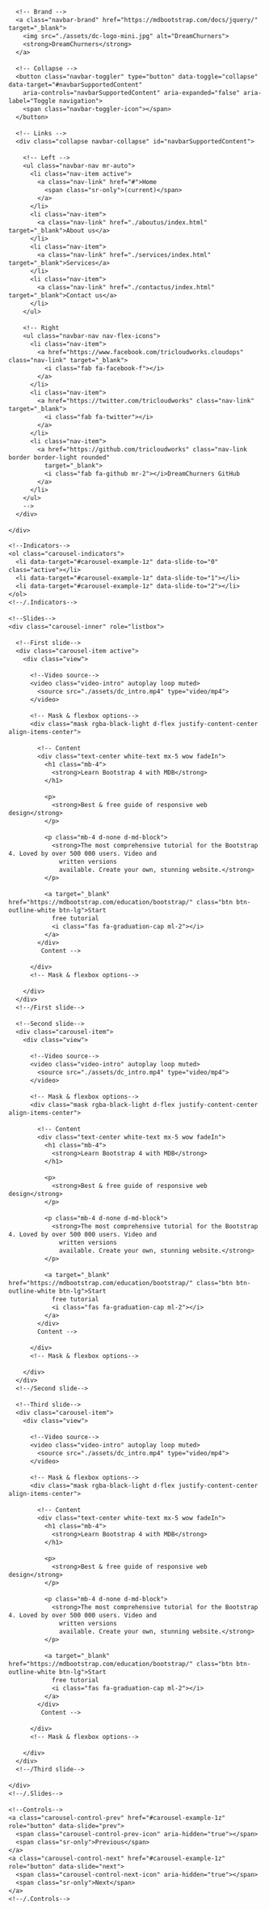 <!DOCTYPE html>
<html lang="en">

<head>
  <meta charset="utf-8">
  <meta name="viewport" content="width=device-width, initial-scale=1, shrink-to-fit=no">
  <meta http-equiv="x-ua-compatible" content="ie=edge">
  <title>Material Design Bootstrap</title>
  <!-- Font Awesome -->
  <link rel="stylesheet" href="https://use.fontawesome.com/releases/v5.11.2/css/all.css">
  <!-- Bootstrap core CSS -->
  <link href="css/bootstrap.min.css" rel="stylesheet">
  <!-- Material Design Bootstrap -->
  <link href="css/mdb.min.css" rel="stylesheet">
  <!-- Your custom styles (optional) -->
  <link href="css/style.min.css" rel="stylesheet">
  <style type="text/css">
    html,
    body,
    header,
    .carousel {
      height: 100%;
    }

    @media (min-width: 800px) and (max-width: 850px) {
      .navbar:not(.top-nav-collapse) {
        background: #1C2331 !important;
      }
    }

  </style>
</head>

<body>

  <!-- Navbar -->
  <nav class="navbar fixed-top navbar-expand-lg navbar-dark scrolling-navbar">
    <div class="container">

      <!-- Brand -->
      <a class="navbar-brand" href="https://mdbootstrap.com/docs/jquery/" target="_blank">
        <img src="./assets/dc-logo-mini.jpg" alt="DreamChurners">
        <strong>DreamChurners</strong>
      </a>

      <!-- Collapse -->
      <button class="navbar-toggler" type="button" data-toggle="collapse" data-target="#navbarSupportedContent"
        aria-controls="navbarSupportedContent" aria-expanded="false" aria-label="Toggle navigation">
        <span class="navbar-toggler-icon"></span>
      </button>

      <!-- Links -->
      <div class="collapse navbar-collapse" id="navbarSupportedContent">

        <!-- Left -->
        <ul class="navbar-nav mr-auto">
          <li class="nav-item active">
            <a class="nav-link" href="#">Home
              <span class="sr-only">(current)</span>
            </a>
          </li>
          <li class="nav-item">
            <a class="nav-link" href="./aboutus/index.html" target="_blank">About us</a>
          </li>
          <li class="nav-item">
            <a class="nav-link" href="./services/index.html" target="_blank">Services</a>
          </li>
          <li class="nav-item">
            <a class="nav-link" href="./contactus/index.html" target="_blank">Contact us</a>
          </li>
        </ul>

        <!-- Right 
        <ul class="navbar-nav nav-flex-icons">
          <li class="nav-item">
            <a href="https://www.facebook.com/tricloudworks.cloudops" class="nav-link" target="_blank">
              <i class="fab fa-facebook-f"></i>
            </a>
          </li>
          <li class="nav-item">
            <a href="https://twitter.com/tricloudworks" class="nav-link" target="_blank">
              <i class="fab fa-twitter"></i>
            </a>
          </li>
          <li class="nav-item">
            <a href="https://github.com/tricloudworks" class="nav-link border border-light rounded"
              target="_blank">
              <i class="fab fa-github mr-2"></i>DreamChurners GitHub
            </a>
          </li>
        </ul>
        -->
      </div>

    </div>
  </nav>
  <!-- Navbar -->

  <!--Carousel Wrapper-->
  <div id="carousel-example-1z" class="carousel slide carousel-fade" data-ride="carousel">

    <!--Indicators-->
    <ol class="carousel-indicators">
      <li data-target="#carousel-example-1z" data-slide-to="0" class="active"></li>
      <li data-target="#carousel-example-1z" data-slide-to="1"></li>
      <li data-target="#carousel-example-1z" data-slide-to="2"></li>
    </ol>
    <!--/.Indicators-->

    <!--Slides-->
    <div class="carousel-inner" role="listbox">

      <!--First slide-->
      <div class="carousel-item active">
        <div class="view">

          <!--Video source-->
          <video class="video-intro" autoplay loop muted>
            <source src="./assets/dc_intro.mp4" type="video/mp4">
          </video>

          <!-- Mask & flexbox options-->
          <div class="mask rgba-black-light d-flex justify-content-center align-items-center">

            <!-- Content 
            <div class="text-center white-text mx-5 wow fadeIn">
              <h1 class="mb-4">
                <strong>Learn Bootstrap 4 with MDB</strong>
              </h1>

              <p>
                <strong>Best & free guide of responsive web design</strong>
              </p>

              <p class="mb-4 d-none d-md-block">
                <strong>The most comprehensive tutorial for the Bootstrap 4. Loved by over 500 000 users. Video and
                  written versions
                  available. Create your own, stunning website.</strong>
              </p>

              <a target="_blank" href="https://mdbootstrap.com/education/bootstrap/" class="btn btn-outline-white btn-lg">Start
                free tutorial
                <i class="fas fa-graduation-cap ml-2"></i>
              </a>
            </div>
             Content -->

          </div>
          <!-- Mask & flexbox options-->

        </div>
      </div>
      <!--/First slide-->

      <!--Second slide-->
      <div class="carousel-item">
        <div class="view">

          <!--Video source-->
          <video class="video-intro" autoplay loop muted>
            <source src="./assets/dc_intro.mp4" type="video/mp4">
          </video>

          <!-- Mask & flexbox options-->
          <div class="mask rgba-black-light d-flex justify-content-center align-items-center">

            <!-- Content 
            <div class="text-center white-text mx-5 wow fadeIn">
              <h1 class="mb-4">
                <strong>Learn Bootstrap 4 with MDB</strong>
              </h1>

              <p>
                <strong>Best & free guide of responsive web design</strong>
              </p>

              <p class="mb-4 d-none d-md-block">
                <strong>The most comprehensive tutorial for the Bootstrap 4. Loved by over 500 000 users. Video and
                  written versions
                  available. Create your own, stunning website.</strong>
              </p>

              <a target="_blank" href="https://mdbootstrap.com/education/bootstrap/" class="btn btn-outline-white btn-lg">Start
                free tutorial
                <i class="fas fa-graduation-cap ml-2"></i>
              </a>
            </div>
            Content -->
        
          </div>
          <!-- Mask & flexbox options-->

        </div>
      </div>
      <!--/Second slide-->

      <!--Third slide-->
      <div class="carousel-item">
        <div class="view">

          <!--Video source-->
          <video class="video-intro" autoplay loop muted>
            <source src="./assets/dc_intro.mp4" type="video/mp4">
          </video>

          <!-- Mask & flexbox options-->
          <div class="mask rgba-black-light d-flex justify-content-center align-items-center">

            <!-- Content 
            <div class="text-center white-text mx-5 wow fadeIn">
              <h1 class="mb-4">
                <strong>Learn Bootstrap 4 with MDB</strong>
              </h1>

              <p>
                <strong>Best & free guide of responsive web design</strong>
              </p>

              <p class="mb-4 d-none d-md-block">
                <strong>The most comprehensive tutorial for the Bootstrap 4. Loved by over 500 000 users. Video and
                  written versions
                  available. Create your own, stunning website.</strong>
              </p>

              <a target="_blank" href="https://mdbootstrap.com/education/bootstrap/" class="btn btn-outline-white btn-lg">Start
                free tutorial
                <i class="fas fa-graduation-cap ml-2"></i>
              </a>
            </div>
             Content -->

          </div>
          <!-- Mask & flexbox options-->

        </div>
      </div>
      <!--/Third slide-->

    </div>
    <!--/.Slides-->

    <!--Controls-->
    <a class="carousel-control-prev" href="#carousel-example-1z" role="button" data-slide="prev">
      <span class="carousel-control-prev-icon" aria-hidden="true"></span>
      <span class="sr-only">Previous</span>
    </a>
    <a class="carousel-control-next" href="#carousel-example-1z" role="button" data-slide="next">
      <span class="carousel-control-next-icon" aria-hidden="true"></span>
      <span class="sr-only">Next</span>
    </a>
    <!--/.Controls-->

  </div>
  <!--/.Carousel Wrapper-->

  <!--Main layout-->
  <main>
    <div class="container">

      <!--Section: Main info-->
      <section class="mt-5 wow fadeIn">

        <!--Grid row-->
        <div class="row">

          <!--Grid column-->
          <div class="col-md-6 mb-4">

            <img src="https://mdbootstrap.com/img/Marketing/mdb-press-pack/mdb-main.jpg" class="img-fluid z-depth-1-half"
              alt="">

          </div>
          <!--Grid column-->

          <!--Grid column-->
          <div class="col-md-6 mb-4">

            <!-- Main heading -->
            <h3 class="h3 mb-3">We are the DreamChurners</h3>
            <p>This template is created with Material Design for Bootstrap (
              <strong>MDB</strong> ) framework.</p>
            <p>Read details below to learn more about MDB.</p>
            <!-- Main heading -->

            <hr>
              <!--
            <p>
              <strong>400+</strong> material UI elements,
              <strong>600+</strong> material icons,
              <strong>74</strong> CSS animations, SASS files, templates, tutorials and many more.
              <strong>Free for personal and commercial use.</strong>
            </p>
            -->
            <!-- CTA 
            <a target="_blank" href="https://mdbootstrap.com/docs/jquery/getting-started/download/" class="btn btn-grey btn-md">Download
              <i class="fas fa-download ml-1"></i>
            </a>
            <a target="_blank" href="https://mdbootstrap.com/docs/jquery/components/" class="btn btn-grey btn-md">Live
              demo
              <i class="far fa-image ml-1"></i>
            </a>
            -->
          </div>
          <!--Grid column-->

        </div>
        <!--Grid row-->

      </section>
      <!--Section: Main info-->

      <hr class="my-5">

      <!--Section: Main features & Quick Start-->
      <section>

        <h3 class="h3 text-center mb-5">About DreamChurners</h3>

        <!--Grid row-->
        <div class="row wow fadeIn">

          <!--Grid column-->
          <div class="col-lg-6 col-md-12 px-4">

            <!--First row-->
            <div class="row">
              <div class="col-1 mr-3">
                <i class="fas fa-code fa-2x indigo-text"></i>
              </div>
              <div class="col-10">
                <h5 class="feature-title">Screen Media channel</h5>
                <p class="grey-text">TThanks for your time to view our web site and join our mission.</p>
              </div>
            </div>
            <!--/First row-->

            <div style="height:30px"></div>

            <!--Second row-->
            <div class="row">
              <div class="col-1 mr-3">
                <i class="fas fa-book fa-2x blue-text"></i>
              </div>
              <div class="col-10">
                <h5 class="feature-title">Detailed documentation</h5>
                <p class="grey-text">Here we provide detailed user friendly documentation for your use of DreamChurners and its services.
                </p>
              </div>
            </div>
            <!--/Second row-->

            <div style="height:30px"></div>

            <!--Third row-->
            <div class="row">
              <div class="col-1 mr-3">
                <i class="fas fa-graduation-cap fa-2x cyan-text"></i>
              </div>
              <div class="col-10">
                <h5 class="feature-title">Content</h5>
                <p class="grey-text">Content details</p>
              </div>
            </div>
            <!--/Third row-->

          </div>
          <!--/Grid column-->

          <!--Grid column-->
          <div class="col-lg-6 col-md-12">

            <p class="h5 text-center mb-4">youtube</p>
            <div class="embed-responsive embed-responsive-16by9">
              <<iframe width="530" height="393" src="https://www.youtube.com/embed/-KG5sJSUF68" frameborder="0" allow="accelerometer; autoplay; clipboard-write; encrypted-media; gyroscope; picture-in-picture" allowfullscreen></iframe>
            </div>
          </div>
          <!--/Grid column-->

        </div>
        <!--/Grid row-->

      </section>
      <!--Section: Main features & Quick Start-->

      <hr class="my-5">

      <!--Section: Not enough-->
      <section>

        <h2 class="my-5 h3 text-center">Not enough?</h2>

        <!--First row-->
        <div class="row features-small mb-5 mt-3 wow fadeIn">

          <!--First column-->
          <div class="col-md-4">
            <!--First row-->
            <div class="row">
              <div class="col-2">
                <i class="fas fa-check-circle fa-2x indigo-text"></i>
              </div>
              <div class="col-10">
                <h6 class="feature-title">Content</h6>
                <p class="grey-text">Content details
                </p>
                <div style="height:15px"></div>
              </div>
            </div>
            <!--/First row-->

            <!--Second row-->
            <div class="row">
              <div class="col-2">
                <i class="fas fa-check-circle fa-2x indigo-text"></i>
              </div>
              <div class="col-10">
                <h6 class="feature-title">Content</h6>
                <p class="grey-text">Content details
                </p>
                <div style="height:15px"></div>
              </div>
            </div>
            <!--/Second row-->

            <!--Third row-->
            <div class="row">
              <div class="col-2">
                <i class="fas fa-check-circle fa-2x indigo-text"></i>
              </div>
              <div class="col-10">
                <h6 class="feature-title">Content</h6>
                <p class="grey-text">Content details.</p>
                <div style="height:15px"></div>
              </div>
            </div>
            <!--/Third row-->

            <!--Fourth row-->
            <div class="row">
              <div class="col-2">
                <i class="fas fa-check-circle fa-2x indigo-text"></i>
              </div>
              <div class="col-10">
                <h6 class="feature-title">Content</h6>
                <p class="grey-text">Content details</p>
                <div style="height:15px"></div>
              </div>
            </div>
            <!--/Fourth row-->
          </div>
          <!--/First column-->

          <!--Second column-->
          <div class="col-md-4 flex-center">
            <img src="https://mdbootstrap.com/img/Others/screens.png" alt="MDB Magazine Template displayed on iPhone"
              class="z-depth-0 img-fluid">
          </div>
          <!--/Second column-->

          <!--Third column-->
          <div class="col-md-4 mt-2">
            <!--First row-->
            <div class="row">
              <div class="col-2">
                <i class="fas fa-check-circle fa-2x indigo-text"></i>
              </div>
              <div class="col-10">
                <h6 class="feature-title">Content</h6>
                <p class="grey-text">Content details
                </p>
                <div style="height:15px"></div>
              </div>
            </div>
            <!--/First row-->

            <!--Second row-->
            <div class="row">
              <div class="col-2">
                <i class="fas fa-check-circle fa-2x indigo-text"></i>
              </div>
              <div class="col-10">
                <h6 class="feature-title">Content</h6>
                <p class="grey-text">Content details</p>
                <div style="height:15px"></div>
              </div>
            </div>
            <!--/Second row-->

            <!--Third row-->
            <div class="row">
              <div class="col-2">
                <i class="fas fa-check-circle fa-2x indigo-text"></i>
              </div>
              <div class="col-10">
                <h6 class="feature-title">Content</h6>
                <p class="grey-text">Content details
                </p>
                <div style="height:15px"></div>
              </div>
            </div>
            <!--/Third row-->

            <!--Fourth row-->
            <div class="row">
              <div class="col-2">
                <i class="fas fa-check-circle fa-2x indigo-text"></i>
              </div>
              <div class="col-10">
                <h6 class="feature-title">Content</h6>
                <p class="grey-text">Content details.</p>
                <div style="height:15px"></div>
              </div>
            </div>
            <!--/Fourth row-->
          </div>
          <!--/Third column-->

        </div>
        <!--/First row-->

      </section>
      <!--Section: Not enough-->

      <hr class="mb-5">

      <!--Section: More-->
      <section>

        <h2 class="my-5 h3 text-center">...and even more</h2>

        <!--First row-->
        <div class="row features-small mt-5 wow fadeIn">

          <!--Grid column-->
          <div class="col-xl-3 col-lg-6">
            <!--Grid row-->
            <div class="row">
              <div class="col-2">
                <i class="fab fa-firefox fa-2x mb-1 indigo-text" aria-hidden="true"></i>
              </div>
              <div class="col-10 mb-2 pl-3">
                <h5 class="feature-title font-bold mb-1">Automation</h5>
                <p class="grey-text mt-2">We work closely with your software and infrastructure engineers to build infrastructure as code and automate provisioning of environments with other configurations.
                </p>
              </div>
            </div>
            <!--/Grid row-->
          </div>
          <!--/Grid column-->

          <!--Grid column-->
          <div class="col-xl-3 col-lg-6">
            <!--Grid row-->
            <div class="row">
              <div class="col-2">
                <i class="fas fa-level-up-alt fa-2x mb-1 indigo-text" aria-hidden="true"></i>
              </div>
              <div class="col-10 mb-2">
                <h5 class="feature-title font-bold mb-1">Infrastructure updates</h5>
                <p class="grey-text mt-2">We provide powerful solutions to secure and operate cloud-native applications in production.
                </p>
              </div>
            </div>
            <!--/Grid row-->
          </div>
          <!--/Grid column-->

          <!--Grid column-->
          <div class="col-xl-3 col-lg-6">
            <!--Grid row-->
            <div class="row">
              <div class="col-2">
                <i class="fas fa-comments fa-2x mb-1 indigo-text" aria-hidden="true"></i>
              </div>
              <div class="col-10 mb-2">
                <h5 class="feature-title font-bold mb-1">Content</h5>
                <p class="grey-text mt-2">Content details
                </p>
              </div>
            </div>
            <!--/Grid row-->
          </div>
          <!--/Grid column-->

          <!--Grid column-->
          <div class="col-xl-3 col-lg-6">
            <!--Grid row-->
            <div class="row">
              <div class="col-2">
                <i class="fas fa-code fa-2x mb-1 indigo-text" aria-hidden="true"></i>
              </div>
              <div class="col-10 mb-2">
                <h5 class="feature-title font-bold mb-1">Content</h5>
                <p class="grey-text mt-2">Content details
                </p>
              </div>
            </div>
            <!--/Grid row-->
          </div>
          <!--/Grid column-->

        </div>
        <!--/First row-->

        <!--Second row-->
        <div class="row features-small mt-4 wow fadeIn">

          <!--Grid column-->
          <div class="col-xl-3 col-lg-6">
            <!--Grid row-->
            <div class="row">
              <div class="col-2">
                <i class="fas fa-cubes fa-2x mb-1 indigo-text" aria-hidden="true"></i>
              </div>
              <div class="col-10 mb-2">
                <h5 class="feature-title font-bold mb-1">Content</h5>
                <p class="grey-text mt-2">Content details.</p>
              </div>
            </div>
            <!--/Grid row-->
          </div>
          <!--/Grid column-->

          <!--Grid column-->
          <div class="col-xl-3 col-lg-6">
            <!--Grid row-->
            <div class="row">
              <div class="col-2">
                <i class="fas fa-question fa-2x mb-1 indigo-text" aria-hidden="true"></i>
              </div>
              <div class="col-10 mb-2">
                <h5 class="feature-title font-bold mb-1">Content</h5>
                <p class="grey-text mt-2">Content details.
                </p>
              </div>
            </div>
            <!--/Grid row-->
          </div>
          <!--/Grid column-->

          <!--Grid column-->
          <div class="col-xl-3 col-lg-6">
            <!--Grid row-->
            <div class="row">
              <div class="col-2">
                <i class="fas fa-th fa-2x mb-1 indigo-text" aria-hidden="true"></i>
              </div>
              <div class="col-10 mb-2">
                <h5 class="feature-title font-bold mb-1">Content</h5>
                <p class="grey-text mt-2">Content details</p>
              </div>
            </div>
            <!--/Grid row-->
          </div>
          <!--/Grid column-->

          <!--Grid column-->
          <div class="col-xl-3 col-lg-6">
            <!--Grid row-->
            <div class="row">
              <div class="col-2">
                <i class="far fa-file-code fa-2x mb-1 indigo-text" aria-hidden="true"></i>
              </div>
              <div class="col-10 mb-2">
                <h5 class="feature-title font-bold mb-1">Content</h5>
                <p class="grey-text mt-2">Content details</p>
              </div>
            </div>
            <!--/Grid row-->
          </div>
          <!--/Grid column-->

        </div>
        <!--/Second row-->

      </section>
      <!--Section: More-->

    </div>
  </main>
  <!--Main layout-->

  <!--Footer-->
  <footer class="page-footer text-center font-small mt-4 wow fadeIn">

    <!--Call to action
    <div class="pt-4">
      <a class="btn btn-outline-white" href="https://mdbootstrap.com/docs/jquery/getting-started/download/" target="_blank"
        role="button">Download MDB
        <i class="fas fa-download ml-2"></i>
      </a>
      <a class="btn btn-outline-white" href="https://mdbootstrap.com/education/bootstrap/" target="_blank" role="button">Start
        free tutorial
        <i class="fas fa-graduation-cap ml-2"></i>
      </a>
    </div>
   /.Call to action-->

    <hr class="my-4">

    <!-- Social icons -->
    <div class="pb-4">
      <a href="https://www.facebook.com/tricloudworks.devops" target="_blank">
        <i class="fab fa-facebook-f mr-3"></i>
      </a>

      <a href="https://twitter.com/tricloudworks" target="_blank">
        <i class="fab fa-twitter mr-3"></i>
      </a>

      <a href="https://www.youtube.com/channel/UC-fEEwEJ4SO-J7qZzzqGbDg" target="_blank">
        <i class="fab fa-youtube mr-3"></i>
      </a>
      <!--
      <a href="https://plus.google.com/u/0/b/107863090883699620484" target="_blank">
        <i class="fab fa-google-plus-g mr-3"></i>
      </a>

      <a href="https://dribbble.com/mdbootstrap" target="_blank">
        <i class="fab fa-dribbble mr-3"></i>
      </a>

      <a href="https://pinterest.com/mdbootstrap" target="_blank">
        <i class="fab fa-pinterest mr-3"></i>
      </a>

      <a href="https://github.com/mdbootstrap/bootstrap-material-design" target="_blank">
        <i class="fab fa-github mr-3"></i>
      </a>

      <a href="http://codepen.io/mdbootstrap/" target="_blank">
        <i class="fab fa-codepen mr-3"></i>
      </a>
      -->
    </div>
    <!-- Social icons -->

    <!--Copyright-->
    <div class="footer-copyright py-3">
      © 2020 Copyright:
      <a href="https://tricloudworks.com" target="_blank"> Dream Churners Media Technologies Inc. </a>
    </div>
    <!--/.Copyright-->

  </footer>
  <!--/.Footer-->

  <!-- SCRIPTS -->
  <!-- JQuery -->
  <script type="text/javascript" src="js/jquery-3.4.1.min.js"></script>
  <!-- Bootstrap tooltips -->
  <script type="text/javascript" src="js/popper.min.js"></script>
  <!-- Bootstrap core JavaScript -->
  <script type="text/javascript" src="js/bootstrap.min.js"></script>
  <!-- MDB core JavaScript -->
  <script type="text/javascript" src="js/mdb.min.js"></script>
  <!-- Initializations -->
  <script type="text/javascript">
    // Animations initialization
    new WOW().init();

  </script>
</body>

</html>
